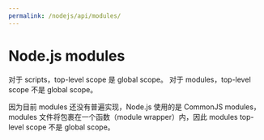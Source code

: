```yaml
---
permalink: /nodejs/api/modules/
---
```


# Node.js modules


对于 scripts，top-level scope 是 global scope。
对于 modules，top-level scope 不是 global scope。

因为目前 modules 还没有普遍实现，Node.js 使用的是 CommonJS modules，modules 文件将包裹在一个函数（module wrapper）内，因此 modules top-level scope 不是 global scope。

